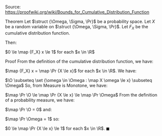 # 

Source: https://proofwiki.org/wiki/Bounds_for_Cumulative_Distribution_Function

Theorem
Let $\struct {\Omega, \Sigma, \Pr}$ be a probability space.
Let $X$ be a random variable on $\struct {\Omega, \Sigma, \Pr}$.
Let $F_X$ be the cumulative distribution function.

Then:

$0 \le \map {F_X} x \le 1$ for each $x \in \R$


Proof
From the definition of the cumulative distribution function, we have: 

$\map {F_X} x = \map \Pr {X \le x}$
for each $x \in \R$.
We have: 

$\O \subseteq \set {\omega \in \Omega : \map X \omega \le x} \subseteq \Omega$
So, from Measure is Monotone, we have: 

$\map \Pr \O \le \map \Pr {X \le x} \le \map \Pr \Omega$
From the definition of a probability measure, we have: 

$\map \Pr \O = 0$
and:

$\map \Pr \Omega = 1$
so:

$0 \le \map \Pr {X \le x} \le 1$
for each $x \in \R$.
$\blacksquare$





